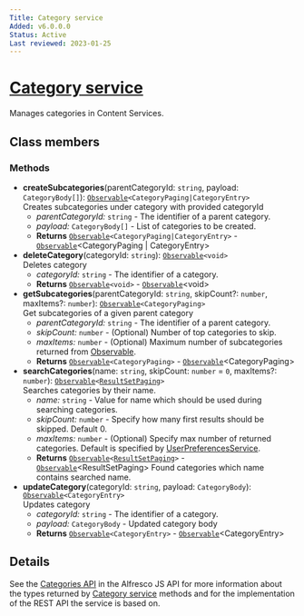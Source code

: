 ```yaml
---
Title: Category service
Added: v6.0.0.0
Status: Active
Last reviewed: 2023-01-25
---
```


# [Category service](../../../lib/content-services/src/lib/category/services/category.service.ts "Defined in category.service.ts")

Manages categories in Content Services.

## Class members

### Methods

-   **createSubcategories**(parentCategoryId: `string`, payload: `CategoryBody[]`): [`Observable`](http://reactivex.io/documentation/observable.html)`<CategoryPaging|CategoryEntry>`<br/>
    Creates subcategories under category with provided categoryId
    -   _parentCategoryId:_ `string`  - The identifier of a parent category.
    -   _payload:_ `CategoryBody[]`  - List of categories to be created.
    -   **Returns** [`Observable`](http://reactivex.io/documentation/observable.html)`<CategoryPaging|CategoryEntry>` - [`Observable`](http://reactivex.io/documentation/observable.html)&lt;CategoryPaging | CategoryEntry>
-   **deleteCategory**(categoryId: `string`): [`Observable`](http://reactivex.io/documentation/observable.html)`<void>`<br/>
    Deletes category
    -   _categoryId:_ `string`  - The identifier of a category.
    -   **Returns** [`Observable`](http://reactivex.io/documentation/observable.html)`<void>` - [`Observable`](http://reactivex.io/documentation/observable.html)&lt;void>
-   **getSubcategories**(parentCategoryId: `string`, skipCount?: `number`, maxItems?: `number`): [`Observable`](http://reactivex.io/documentation/observable.html)`<CategoryPaging>`<br/>
    Get subcategories of a given parent category
    -   _parentCategoryId:_ `string`  - The identifier of a parent category.
    -   _skipCount:_ `number`  - (Optional) Number of top categories to skip.
    -   _maxItems:_ `number`  - (Optional) Maximum number of subcategories returned from [Observable](http://reactivex.io/documentation/observable.html).
    -   **Returns** [`Observable`](http://reactivex.io/documentation/observable.html)`<CategoryPaging>` - [`Observable`](http://reactivex.io/documentation/observable.html)&lt;CategoryPaging>
-   **searchCategories**(name: `string`, skipCount: `number` = `0`, maxItems?: `number`): [`Observable`](http://reactivex.io/documentation/observable.html)`<`[`ResultSetPaging`](https://github.com/Alfresco/alfresco-js-api/blob/develop/src/api/search-rest-api/docs/ResultSetPaging.md)`>`<br/>
    Searches categories by their name.
    -   _name:_ `string`  - Value for name which should be used during searching categories.
    -   _skipCount:_ `number`  - Specify how many first results should be skipped. Default 0.
    -   _maxItems:_ `number`  - (Optional) Specify max number of returned categories. Default is specified by [UserPreferencesService](../../core/services/user-preferences.service.md).
    -   **Returns** [`Observable`](http://reactivex.io/documentation/observable.html)`<`[`ResultSetPaging`](https://github.com/Alfresco/alfresco-js-api/blob/develop/src/api/search-rest-api/docs/ResultSetPaging.md)`>` - [`Observable`](http://reactivex.io/documentation/observable.html)&lt;ResultSetPaging> Found categories which name contains searched name.
-   **updateCategory**(categoryId: `string`, payload: `CategoryBody`): [`Observable`](http://reactivex.io/documentation/observable.html)`<CategoryEntry>`<br/>
    Updates category
    -   _categoryId:_ `string`  - The identifier of a category.
    -   _payload:_ `CategoryBody`  - Updated category body
    -   **Returns** [`Observable`](http://reactivex.io/documentation/observable.html)`<CategoryEntry>` - [`Observable`](http://reactivex.io/documentation/observable.html)&lt;CategoryEntry>

## Details

See the
[Categories API](https://github.com/Alfresco/alfresco-js-api/blob/master/src/api/content-rest-api/docs/CategoriesApi.md)
in the Alfresco JS API for more information about the types returned by [Category
service](category.service.md) methods and for the implementation of the REST API the service is
based on.
